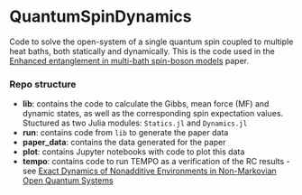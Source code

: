 # QuantumSpinDynamics
Code to solve the open-system of a single quantum spin coupled to multiple heat baths, both statically and dynamically. This is the code used in the [Enhanced entanglement in multi-bath spin-boson models](https://arxiv.org/abs/2306.11036) paper.

### Repo structure

* **lib**: contains the code to calculate the Gibbs, mean force (MF) and dynamic states, as well as the corresponding spin expectation values. Stuctured as two Julia modules: ```Statics.jl``` and ```Dynamics.jl```
* **run**: contains code from ```lib``` to generate the paper data
* **paper_data**: contains the data generated for the paper
* **plot**: contains Jupyter notebooks with code to plot this data
* **tempo**: contains code to run TEMPO as a verification of the RC results - see [Exact Dynamics of Nonadditive Environments in Non-Markovian Open Quantum Systems](https://journals.aps.org/prxquantum/abstract/10.1103/PRXQuantum.3.010321)

